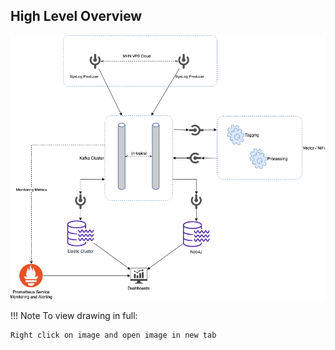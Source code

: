 ## High Level Overview

![High Level System Architecture](img/Highlevel-System-Architect.png)

!!! Note 
    To view drawing in full:

    Right click on image and open image in new tab